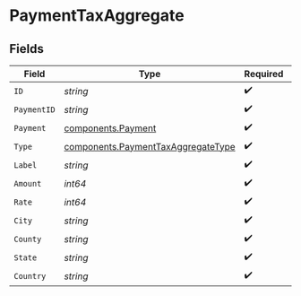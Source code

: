 # PaymentTaxAggregate


## Fields

| Field                                                                                    | Type                                                                                     | Required                                                                                 | Description                                                                              | Example                                                                                  |
| ---------------------------------------------------------------------------------------- | ---------------------------------------------------------------------------------------- | ---------------------------------------------------------------------------------------- | ---------------------------------------------------------------------------------------- | ---------------------------------------------------------------------------------------- |
| `ID`                                                                                     | *string*                                                                                 | :heavy_check_mark:                                                                       | N/A                                                                                      | paytax_7da7eb2e46274d39b8be0ad8af7fe01a                                                  |
| `PaymentID`                                                                              | *string*                                                                                 | :heavy_check_mark:                                                                       | N/A                                                                                      | pmt_                                                                                     |
| `Payment`                                                                                | [components.Payment](../../models/components/payment.md)                                 | :heavy_check_mark:                                                                       | N/A                                                                                      |                                                                                          |
| `Type`                                                                                   | [components.PaymentTaxAggregateType](../../models/components/paymenttaxaggregatetype.md) | :heavy_check_mark:                                                                       | N/A                                                                                      |                                                                                          |
| `Label`                                                                                  | *string*                                                                                 | :heavy_check_mark:                                                                       | N/A                                                                                      |                                                                                          |
| `Amount`                                                                                 | *int64*                                                                                  | :heavy_check_mark:                                                                       | N/A                                                                                      |                                                                                          |
| `Rate`                                                                                   | *int64*                                                                                  | :heavy_check_mark:                                                                       | N/A                                                                                      |                                                                                          |
| `City`                                                                                   | *string*                                                                                 | :heavy_check_mark:                                                                       | N/A                                                                                      |                                                                                          |
| `County`                                                                                 | *string*                                                                                 | :heavy_check_mark:                                                                       | N/A                                                                                      |                                                                                          |
| `State`                                                                                  | *string*                                                                                 | :heavy_check_mark:                                                                       | N/A                                                                                      |                                                                                          |
| `Country`                                                                                | *string*                                                                                 | :heavy_check_mark:                                                                       | N/A                                                                                      |                                                                                          |